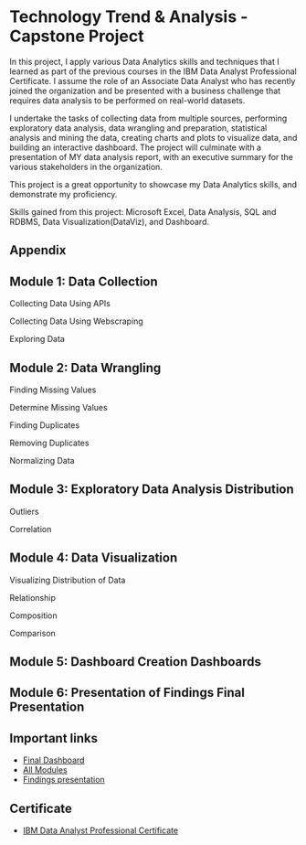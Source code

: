 
# Technology Trend & Analysis - Capstone Project


In this project, I apply various Data Analytics skills and techniques that I learned as part of the previous courses in the IBM Data Analyst Professional Certificate. I assume the role of an Associate Data Analyst who has recently joined the organization and be presented with a business challenge that requires data analysis to be performed on real-world datasets. 

I undertake the tasks of collecting data from multiple sources, performing exploratory data analysis, data wrangling and preparation, statistical analysis and mining the data, creating charts and plots to visualize data, and building an interactive dashboard. The project will culminate with a presentation of MY data analysis report, with an executive summary for the various stakeholders in the organization.

This project is a great opportunity to showcase my Data Analytics skills, and demonstrate my proficiency.

Skills gained from this project:
Microsoft Excel,
Data Analysis,
SQL and RDBMS,
Data Visualization(DataViz), and
Dashboard.








## Appendix

## Module 1: Data Collection

Collecting Data Using APIs

Collecting Data Using Webscraping

Exploring Data

## Module 2: Data Wrangling

Finding Missing Values

Determine Missing Values

Finding Duplicates

Removing Duplicates

Normalizing Data

## Module 3: Exploratory Data Analysis Distribution

Outliers

Correlation

## Module 4: Data Visualization

Visualizing Distribution of Data

Relationship

Composition

Comparison

## Module 5: Dashboard Creation Dashboards

## Module 6: Presentation of Findings Final Presentation


## Important links

 - [Final Dashboard](https://dataplatform.cloud.ibm.com/dashboards/41527516-6d9d-4a36-bf1c-b6a0e2c6381b/view/4c22f20607b114c461e2bde4079a780f79352258b0bbd552848d7b490a607597a96041c3c87c4e59d3185765f0b8125ec0)
 - [All Modules](https://github.com/matiassingers/awesome-readme)
 - [Findings presentation](https://bulldogjob.com/news/449-how-to-write-a-good-readme-for-your-github-project)


## Certificate

 - [IBM Data Analyst Professional Certificate](https://coursera.org/share/d84e15fa2c0be5a39af59e4bd21bd668)
